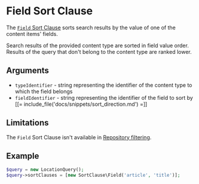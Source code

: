 # Field Sort Clause

The [`Field` Sort Clause](../../api/php_api/php_api_reference/classes/Ibexa-Contracts-Core-Repository-Values-Content-Query-SortClause-Field.html)
sorts search results by the value of one of the content items' fields.

Search results of the provided content type are sorted in field value order.
Results of the query that don't belong to the content type are ranked lower.

## Arguments

- `typeIdentifier` - string representing the identifier of the content type to which the field belongs
- `fieldIdentifier` - string representing the identifier of the field to sort by
[[= include_file('docs/snippets/sort_direction.md') =]]

## Limitations

The `Field` Sort Clause isn't available in [Repository filtering](search_api.md#repository-filtering).

## Example

``` php
$query = new LocationQuery();
$query->sortClauses = [new SortClause\Field('article', 'title')];
```

